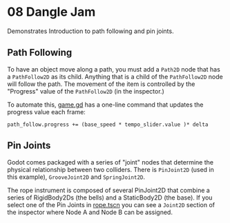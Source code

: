 # 08 Dangle Jam

Demonstrates Introduction to path following and pin joints.


## Path Following

To have an object move along a path, you must add a `Path2D` node that has a  `PathFollow2D` as its child. Anything that is a child of the `PathFollow2D` node will follow the path.  The movement of the item is controlled by the "Progress" value of the  `PathFollow2D` (in the inspector.)

To automate this, [game.gd](./scripts/game.gd) has a one-line command that updates the progress value each frame: 

```
path_follow.progress += (base_speed * tempo_slider.value )* delta
```

## Pin Joints

Godot comes packaged with a series of "joint" nodes that determine the physical relationship between two colliders. There is `PinJoint2D` (used in this example), `GrooveJoint2D` and `SpringJoint2D`. 

The rope instrument is composed of several PinJoint2D that combine a series of RigidBody2Ds (the bells) and a StaticBody2D (the base).  If you select one of the Pin Joints in [rope.tscn](./scenes/rope.tscn) you can see a `Joint2D` section of the inspector where Node A and Node B can be assigned.

